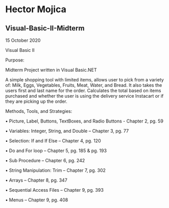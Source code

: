 # Hector Mojica

## Visual-Basic-II-Midterm


15 October 2020


Visual Basic II


Purpose:


Midterm Project written in Visual Basic.NET


A simple shopping tool with limited items, allows user to pick from a variety of: Milk, Eggs, Vegetables, Fruits, Meat, Water, and Bread. It also takes the users first and last name for the order. Calculates the total based on items purchased and whether the user is using the delivery service Instacart or if they are picking up the order.




Methods, Tools, and Strategies:


•	Picture, Label, Buttons, TextBoxes, and Radio Buttons - Chapter 2, pg. 59


•	Variables: Integer, String, and Double – Chapter 3, pg. 77


•	Selection: If and If Else – Chapter 4, pg. 120


•	Do and For loop – Chapter 5, pg. 185 & pg. 193


•	Sub Procedure – Chapter 6, pg. 242


•	String Manipulation: Trim – Chapter 7, pg. 302


•	Arrays – Chapter 8, pg. 347


•	Sequential Access Files – Chapter 9, pg. 393


•	Menus – Chapter 9, pg. 408


